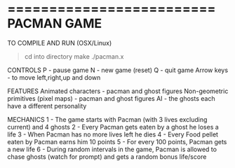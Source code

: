 =========================
PACMAN GAME
=========================

TO COMPILE AND RUN (OSX/Linux)
> cd into directory
> make
> ./pacman.x

CONTROLS
P - pause game
N - new game (reset)
Q - quit game
Arrow keys - to move left,right,up and down

FEATURES
Animated characters - pacman and ghost figures
Non-geometric primitives (pixel maps) - pacman and ghost figures
AI - the ghosts each have a different personality

MECHANICS
1 - The game starts with Pacman (with 3 lives excluding current) and 4 ghosts
2 - Every Pacman gets eaten by a ghost he loses a life
3 - When Pacman has no more lives left he dies
4 - Every Food pellet eaten by Pacman earns him 10 points
5 - For every 100 points, Pacman gets a new life
6 - During random intervals in the game, Pacman is allowed to chase ghosts (watch for prompt) and gets a random bonus life/score
